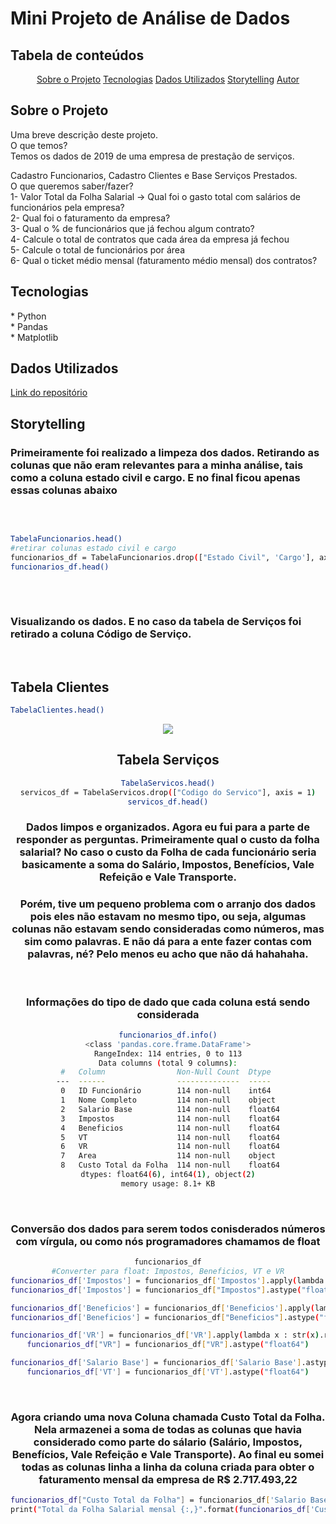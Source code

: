 # Mini Projeto de Análise de Dados 
<h2> Tabela de conteúdos</h2>
<p align = 'center'> 
    <a href = "#sobre-o-projeto">Sobre o Projeto</a>
    <a href = "#tecnologias">Tecnologias</a>
    <a href = "#dados-utilizados">Dados Utilizados</a>
    <a href = "#storytelling">Storytelling</a>
    <a href = "#autor">Autor</a>
</p> 

## Sobre o Projeto
<p> Uma breve descrição deste projeto.<br>
O que temos?<br>
Temos os dados de 2019 de uma empresa de prestação de serviços.

Cadastro Funcionarios, Cadastro Clientes e Base Serviços Prestados.<br>
O que queremos saber/fazer?<br>
1- Valor Total da Folha Salarial -> Qual foi o gasto total com salários de funcionários pela empresa?<br>
2- Qual foi o faturamento da empresa?<br>
3- Qual o % de funcionários que já fechou algum contrato?<br>
4- Calcule o total de contratos que cada área da empresa já fechou<br>
5- Calcule o total de funcionários por área <br>
6- Qual o ticket médio mensal (faturamento médio mensal) dos contratos?

</p> 

## Tecnologias
<p>
* Python<br>
* Pandas<br>
* Matplotlib<br>
</p>

## Dados Utilizados
<p align ="left">
    <a href = "https://github.com/AbelRapha/DataProjects/tree/main/Projetos%20em%20Python/Projeto%20de%20An%C3%A1lise%20de%20Dados"> Link do repositório</a>

## Storytelling
<h3>Primeiramente foi realizado a limpeza dos dados. Retirando as colunas que não eram relevantes para a minha análise, tais como a coluna estado civil e cargo. E no final ficou apenas essas colunas abaixo</h3><br>

``` bash

TabelaFuncionarios.head()
#retirar colunas estado civil e cargo
funcionarios_df = TabelaFuncionarios.drop(["Estado Civil", 'Cargo'], axis = 1)
funcionarios_df.head()

``` 

<h2>    
    
</h2><br>
<h3>
Visualizando os dados. E no caso da tabela de Serviços foi retirado a coluna Código de Serviço.
</h3><br>
<h2> Tabela Clientes</h2>

``` bash
TabelaClientes.head()
```
<div align = "center">
<img src = "https://user-images.githubusercontent.com/79184789/131439821-675b8042-4646-4e1f-b90f-1a6d4486a761.png"
</div>     
    

<h2>
    Tabela Serviços
</h2>

``` bash
TabelaServicos.head()
servicos_df = TabelaServicos.drop(["Codigo do Servico"], axis = 1)
servicos_df.head()
```
<h3> Dados limpos e organizados. Agora eu fui para a parte de responder as perguntas. Primeiramente qual o custo da folha salarial? No caso o custo da Folha de cada funcionário seria basicamente a soma do Salário, Impostos, Benefícios, Vale Refeição e Vale Transporte.</h3>
<p>
    <h3> Porém, tive um pequeno problema com o arranjo dos dados pois eles não estavam no mesmo tipo, ou seja, algumas colunas não estavam sendo consideradas como números, mas sim como palavras. E não dá para a ente fazer contas com palavras, né? Pelo menos eu acho que não dá hahahaha.
    </h3>
</p> <br>
<h3> Informações do tipo de dado que cada coluna está sendo considerada</h3>

``` bash
funcionarios_df.info()
<class 'pandas.core.frame.DataFrame'>
RangeIndex: 114 entries, 0 to 113
Data columns (total 9 columns):
 #   Column                Non-Null Count  Dtype  
---  ------                --------------  -----  
 0   ID Funcionário        114 non-null    int64  
 1   Nome Completo         114 non-null    object 
 2   Salario Base          114 non-null    float64
 3   Impostos              114 non-null    float64
 4   Beneficios            114 non-null    float64
 5   VT                    114 non-null    float64
 6   VR                    114 non-null    float64
 7   Area                  114 non-null    object 
 8   Custo Total da Folha  114 non-null    float64
dtypes: float64(6), int64(1), object(2)
memory usage: 8.1+ KB
```
<br>
<h3>Conversão dos dados para serem todos conisderados números com vírgula, ou como nós programadores chamamos de float</h3>

``` bash
funcionarios_df
#Converter para float: Impostos, Beneficios, VT e VR
funcionarios_df['Impostos'] = funcionarios_df['Impostos'].apply(lambda x : str(x).replace(",","."))
funcionarios_df['Impostos'] = funcionarios_df["Impostos"].astype("float64")

funcionarios_df['Beneficios'] = funcionarios_df['Beneficios'].apply(lambda x : str(x).replace(",","."))
funcionarios_df['Beneficios'] = funcionarios_df["Beneficios"].astype("float64")

funcionarios_df['VR'] = funcionarios_df['VR'].apply(lambda x : str(x).replace(",","."))
funcionarios_df["VR"] = funcionarios_df["VR"].astype("float64")

funcionarios_df['Salario Base'] = funcionarios_df['Salario Base'].astype("float64")
funcionarios_df['VT'] = funcionarios_df['VT'].astype("float64")
```
<br>
<h3> Agora criando uma nova Coluna chamada Custo Total da Folha. Nela armazenei a soma de todas as colunas que havia considerado como parte do sálario (Salário, Impostos, Benefícios, Vale Refeição e Vale Transporte). Ao final eu somei todas as colunas linha a linha da coluna criada para obter o faturamento mensal da empresa de R$ 2.717.493,22 </h3>

``` bash
funcionarios_df["Custo Total da Folha"] = funcionarios_df['Salario Base']+funcionarios_df['VR']+funcionarios_df['VT']+funcionarios_df['Beneficios']+funcionarios_df['Impostos']
print("Total da Folha Salarial mensal {:,}".format(funcionarios_df['Custo Total da Folha'].sum()))

```
